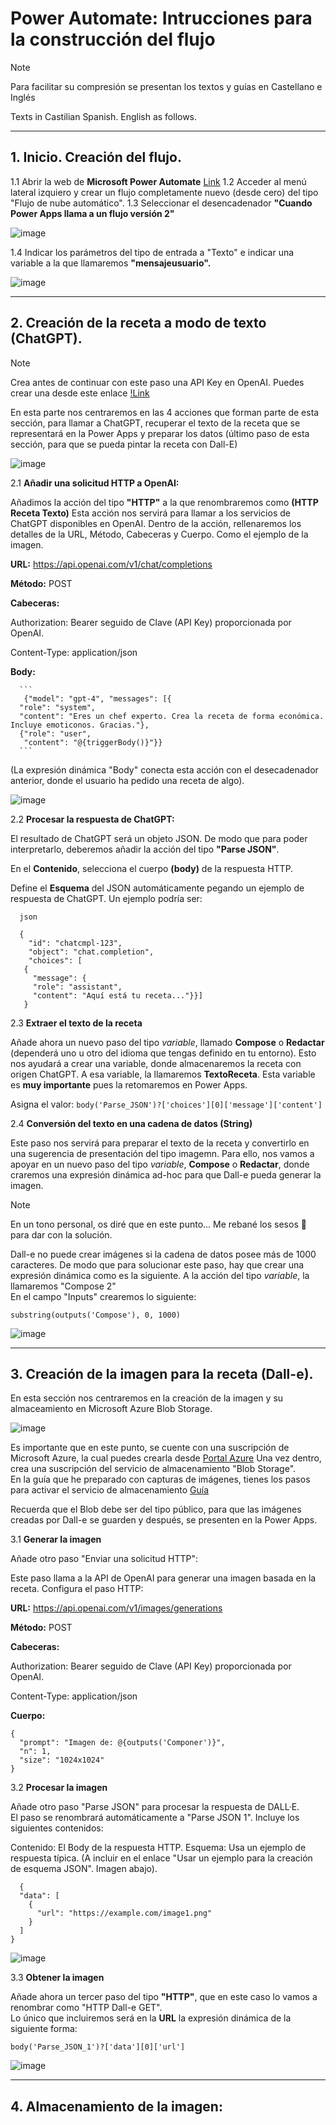 # Power Automate: Intrucciones para la construcción del flujo
> [!NOTE]  
> Para facilitar su compresión se presentan los textos y guías en Castellano e Inglés
> 
> Texts in Castilian Spanish. English as follows.

----------------
## 1. Inicio. Creación del flujo.  
  
1.1 Abrir la web de **Microsoft Power Automate** [Link](https://make.powerautomate.com/)
1.2 Acceder al menú lateral izquiero y crear un flujo completamente nuevo (desde cero) del tipo "Flujo de nube automático".
1.3 Seleccionar el desencadenador **"Cuando Power Apps llama a un flujo versión 2"**
   
   ![image](https://github.com/user-attachments/assets/8be44043-96d1-4fc1-b2ef-6a39e2ae4afa)

1.4 Indicar los parámetros del tipo de entrada a "Texto" e indicar una variable a la que llamaremos **"mensajeusuario".**

   ![image](https://github.com/user-attachments/assets/644632a8-5770-41d2-a2e6-37f913eb6010)

----------  
## 2. Creación de la receta a modo de texto (ChatGPT).  

> [!NOTE]  
> Crea antes de continuar con este paso una API Key en OpenAI.
> Puedes crear una desde este enlace [!Link](https://platform.openai.com/)


En esta parte nos centraremos en las 4 acciones que forman parte de esta sección, para llamar a ChatGPT, recuperar el texto de la receta que se representará en la Power Apps y preparar los datos (último paso de esta sección, para que se pueda pintar la receta con Dall-E)  


  
  ![image](https://github.com/user-attachments/assets/9ab46356-1de3-4a7d-80ff-fe7f8302d98b)

2.1 **Añadir una solicitud HTTP a OpenAI:**

   Añadimos la acción del tipo **"HTTP"** a la que renombraremos como **(HTTP Receta Texto)**
   Esta acción nos servirá para llamar a los servicios de ChatGPT disponibles en OpenAI.
   Dentro de la acción, rellenaremos los detalles de la URL, Método, Cabeceras y Cuerpo. Como el ejemplo de la imagen.

   
   **URL:** https://api.openai.com/v1/chat/completions  

   **Método:** POST  

   **Cabeceras:**
  
   Authorization: Bearer seguido de Clave (API Key) proporcionada por OpenAI.
  
   Content-Type: application/json
   
    
   **Body:**  
   
      ```
       {"model": "gpt-4", "messages": [{
      "role": "system",
      "content": "Eres un chef experto. Crea la receta de forma económica. Incluye emoticonos. Gracias."},
      {"role": "user",
       "content": "@{triggerBody()}"}}
      ```
       
   (La expresión dinámica "Body" conecta esta acción con el desecadenador anterior, donde el usuario ha pedido una receta de algo).
     
   ![image](https://github.com/user-attachments/assets/920a79e4-6c1e-437f-8174-c7a018677b53)

     
2.2 **Procesar la respuesta de ChatGPT:**

   El resultado de ChatGPT será un objeto JSON.
   De modo que para poder interpretarlo, deberemos añadir la acción del tipo **"Parse JSON"**.
   
   En el **Contenido**, selecciona el cuerpo **(body)** de la respuesta HTTP.
   
   Define el **Esquema** del JSON automáticamente pegando un ejemplo de respuesta de ChatGPT. Un ejemplo podría ser:

 ```
   json

   {
     "id": "chatcmpl-123",
     "object": "chat.completion",
     "choices": [
    {
      "message": {
      "role": "assistant",
      "content": "Aquí está tu receta..."}}]
    }
```
  
2.3 **Extraer el texto de la receta**  
  
  Añade ahora un nuevo paso del tipo *variable*, llamado **Compose** o **Redactar** (dependerá uno u otro del idioma que tengas definido en tu entorno).
  Esto nos ayudará a crear una variable, donde almacenaremos la receta con origen ChatGPT. A esa variable, la llamaremos **TextoReceta**.
  Esta variable es **muy importante** pues la retomaremos en Power Apps.  
  
  Asigna el valor:
   ```body('Parse_JSON')?['choices'][0]['message']['content'] ```

2.4 **Conversión del texto en una cadena de datos (String)**  
  
  Este paso nos servirá para preparar el texto de la receta y convertirlo en una sugerencia de presentación del tipo imagemn.
  Para ello, nos vamos a apoyar en un nuevo paso del tipo *variable*, **Compose** o **Redactar**, donde craremos una expresión dinámica ad-hoc para que Dall-e pueda generar la imagen.  
  
> [!NOTE]  
> En un tono personal, os diré que en este punto... Me rebané los sesos 🧠 para dar con la solución.

  Dall-e no puede crear imágenes si la cadena de datos posee más de 1000 caracteres. De modo que para solucionar este paso, hay que crear una expresión dinámica como es la siguiente.
  A la acción del tipo *variable*, la llamaremos "Compose 2"  
  En el campo "Inputs" crearemos lo siguiente:  
  
```
substring(outputs('Compose'), 0, 1000)
```
  ![image](https://github.com/user-attachments/assets/e9e99d6d-9817-4f88-801e-dd7927b6c84a)

--------------  

## 3. Creación de la imagen para la receta (Dall-e).  

  En esta sección nos centraremos en la creación de la imagen y su almaceamiento en Microsoft Azure Blob Storage.

  ![image](https://github.com/user-attachments/assets/d48411c1-0563-4674-a739-f03111d380c3)  
  

  Es importante que en este punto, se cuente con una suscripción de Microsoft Azure, la cual puedes crearla desde [Portal Azure](https://portal.azure.com/)
  Una vez dentro, crea una suscripción del servicio de almacenamiento "Blob Storage".  
  En la guía que he preparado con capturas de imágenes, tienes los pasos para activar el servicio de almacenamiento [Guía](https://github.com/chb78/Power_Recetas/blob/main/docs/20241229-PowerApp-RecetasNavide%C3%B1as-V.1.0.pdf)  

  Recuerda que el Blob debe ser del tipo público, para que las imágenes creadas por Dall-e se guarden y después, se presenten en la Power Apps.  

3.1 **Generar la imagen**  

  Añade otro paso "Enviar una solicitud HTTP":

Este paso llama a la API de OpenAI para generar una imagen basada en la receta.
Configura el paso HTTP:

**URL:** https://api.openai.com/v1/images/generations  

**Método:** POST  

**Cabeceras:**
  
   Authorization: Bearer seguido de Clave (API Key) proporcionada por OpenAI.
  
   Content-Type: application/json

**Cuerpo:**
```
{
  "prompt": "Imagen de: @{outputs('Componer')}",
  "n": 1,
  "size": "1024x1024"
}
```
3.2 **Procesar la imagen**  

  Añade otro paso "Parse JSON" para procesar la respuesta de DALL·E.  
  El paso se renombrará automáticamente a "Parse JSON 1". Incluye los siguientes contenidos:

  Contenido: El Body de la respuesta HTTP.
  Esquema: Usa un ejemplo de respuesta típica. (A incluir en el enlace "Usar un ejemplo para la creación de esquema JSON". Imagen abajo).

```
  {
  "data": [
    {
      "url": "https://example.com/image1.png"
    }
  ]
}

```
![image](https://github.com/user-attachments/assets/192d5589-6f69-4cb0-afce-029283295fa6)  

3.3 **Obtener la imagen**  

Añade ahora un tercer paso del tipo **"HTTP"**, que en este caso lo vamos a renombrar como "HTTP Dall-e GET".  
Lo único que incluiremos será en la **URL** la expresión dinámica de la siguiente forma:

```
body('Parse_JSON_1')?['data'][0]['url']
```

![image](https://github.com/user-attachments/assets/20dcbdbb-5520-4ae3-a6ed-2e9ea68dcac5)

----------  

## 4. Almacenamiento de la imagen:
